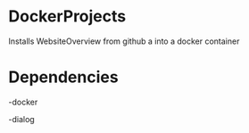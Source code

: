 # DockerProjects

Installs WebsiteOverview from github a into a docker container

# Dependencies

-docker

-dialog

